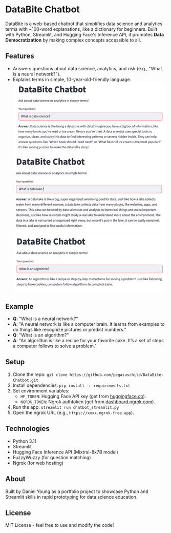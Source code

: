 # DataBite Chatbot

DataBite is a web-based chatbot that simplifies data science and analytics terms with ~100-word explanations, like a dictionary for beginners. Built with Python, Streamlit, and Hugging Face's Inference API, it promotes **Data Democratization** by making complex concepts accessible to all.

## Features
- Answers questions about data science, analytics, and risk (e.g., "What is a neural network?").
- Explains terms in simple, 10-year-old-friendly language.
![DataBite Chatbot](assets/screenshot1.png)
![DataBite Chatbot](assets/screenshot2.png)
![DataBite Chatbot](assets/screenshot3.png)

## Example
- **Q**: "What is a neural network?"
- **A**: "A neural network is like a computer brain. It learns from examples to do things like recognize pictures or predict numbers."
- **Q**: "What is an algorithm?"
- **A**: "An algorithm is like a recipe for your favorite cake. It’s a set of steps a computer follows to solve a problem."

## Setup
1. Clone the repo: `git clone https://github.com/pegasuschild/DataBite-Chatbot.git`
2. Install dependencies: `pip install -r requirements.txt`
3. Set environment variables:
   - `HF_TOKEN`: Hugging Face API key (get from [huggingface.co](https://huggingface.co)).
   - `NGROK_TOKEN`: Ngrok authtoken (get from [dashboard.ngrok.com](https://dashboard.ngrok.com)).
4. Run the app: `streamlit run chatbot_streamlit.py`
5. Open the ngrok URL (e.g., `https://xxxx.ngrok-free.app`).

## Technologies
- Python 3.11
- Streamlit
- Hugging Face Inference API (Mixtral-8x7B model)
- FuzzyWuzzy (for question matching)
- Ngrok (for web hosting)

## About
Built by Daniel Young as a portfolio project to showcase Python and Streamlit skills in rapid prototyping for data science education.

## License
MIT License - feel free to use and modify the code!
